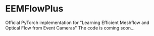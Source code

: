# EEMFlowPlus
Official PyTorch implementation for "Learning Efficient Meshflow and Optical Flow from Event Cameras"
The code is coming soon...
